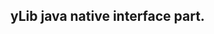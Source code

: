 <!--
 * @Author: Sky
 * @Date: 2020-10-26 11:36:11
 * @LastEditors: Sky
 * @LastEditTime: 2020-10-26 11:35:26
 * @Description: 
 -->


 ## yLib java native interface part.